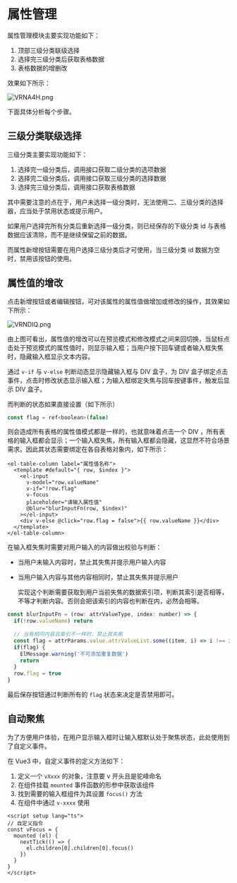 # 属性管理

属性管理模块主要实现功能如下：

1. 顶部三级分类联级选择
2. 选择完三级分类后获取表格数据
3. 表格数据的增删改

效果如下所示：

![VRNA4H.png](https://i.imgloc.com/2023/07/02/VRNA4H.png)

下面具体分析每个步骤。

## 三级分类联级选择

三级分类主要实现功能如下：

1. 选择完一级分类后，调用接口获取二级分类的选项数据
2. 选择完二级分类后，调用接口获取三级分类的选择数据
3. 选择完三级分类后，调用接口获取表格数据

其中需要注意的点在于，用户未选择一级分类时，无法使用二、三级分类的选择器，应当处于禁用状态或提示用户。

如果用户选择完所有分类后重新选择一级分类，则已经保存的下级分类 id 与表格数据应该清除，而不是继续保留之前的数据。

而属性新增按钮需要在用户选择三级分类后才可使用，当三级分类 id 数据为空时，禁用该按钮的使用。

## 属性值的增改

点击新增按钮或者编辑按钮，可对该属性的属性值做增加或修改的操作，其效果如下所示：

![VRNDIQ.png](https://i.imgloc.com/2023/07/02/VRNDIQ.png)

由上图可看出，属性值的增改可以在预览模式和修改模式之间来回切换，当鼠标点击处于预览模式的属性值时，则显示输入框；当用户按下回车键或者输入框失焦时，隐藏输入框显示文本内容。

通过 `v-if` 与 `v-else` 判断动态显示隐藏输入框与 DIV 盒子，为 DIV 盒子绑定点击事件，点击时修改状态显示输入框；为输入框绑定失焦与回车按键事件，触发后显示 DIV 盒子。

而判断的状态如果直接设置（如下所示）

```js
const flag = ref<boolean>(false)
```

则会造成所有表格的属性值模式都是一样的，也就意味着点击一个 DIV ，所有表格的输入框都会显示；一个输入框失焦，所有输入框都会隐藏，这显然不符合场景需求。因此其状态需要绑定在各自表格对象内，如下所示：

```vue
<el-table-column label="属性值名称">
  <template #default="{ row, $index }">
    <el-input
      v-model="row.valueName"
      v-if="!row.flag"
      v-focus
      placeholder="请输入属性值"
      @blur="blurInputFn(row, $index)"
    ></el-input>
    <div v-else @click="row.flag = false">{{ row.valueName }}</div>
  </template>
</el-table-column>
```

在输入框失焦时需要对用户输入的内容做出校验与判断：

- 当用户未输入内容时，禁止其失焦并提示用户输入内容

- 当用户输入内容与其他内容相同时，禁止其失焦并提示用户

  实现这个判断需要获取到用户当前失焦的数据索引项，判断其索引是否相等，不等才判断内容。否则会把该索引的内容也判断在内，必然会相等。

```js
const blurInputFn = (row: attrValueType, index: number) => {
  if(!row.valueName) return
  
  // 当有相同内容且索引不一样时，禁止其失焦
  const flag = attrParams.value.attrValueList.some((item, i) => i !== index && item.valueName === row.valueName)
  if(flag) {
    ElMessage.warning('不可添加重复数据')
    return
  }
  row.flag = true
}
```

最后保存按钮通过判断所有的 `flag` 状态来决定是否禁用即可。

## 自动聚焦

为了方便用户体验，在用户显示输入框时让输入框默认处于聚焦状态，此处使用到了自定义事件。

在 Vue3 中，自定义事件的定义方法如下：

1. 定义一个 `vXxxx` 的对象，注意要 v 开头且是驼峰命名
2. 在组件挂载 `mounted` 事件函数的形参中获取该组件
3. 找到需要的输入框组件为其设置 `focus()` 方法
4. 在组件中通过 `v-xxxx` 使用

```vue
<script setup lang="ts">
// 自定义指令
const vFocus = {
  mounted (el) {
    nextTick(() => {
      el.children[0].children[0].focus()
    })
  }
}
</script>
```


